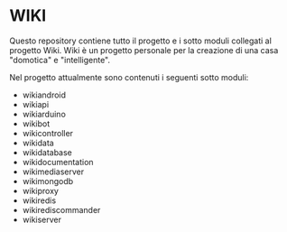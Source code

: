  # WIKI

 Questo repository contiene tutto il progetto e i sotto moduli collegati al progetto Wiki.
 Wiki è un progetto personale per la creazione di una casa "domotica" e "intelligente".

 Nel progetto attualmente sono contenuti i seguenti sotto moduli:
 - wikiandroid
 - wikiapi
 - wikiarduino
 - wikibot
 - wikicontroller
 - wikidata
 - wikidatabase
 - wikidocumentation
 - wikimediaserver
 - wikimongodb
 - wikiproxy
 - wikiredis
 - wikirediscommander
 - wikiserver